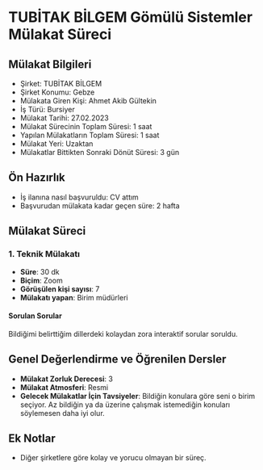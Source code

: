 # TUBİTAK BİLGEM Gömülü Sistemler Mülakat Süreci

## Mülakat Bilgileri
* Şirket: TUBİTAK BİLGEM
* Şirket Konumu: Gebze
* Mülakata Giren Kişi: Ahmet Akib Gültekin
* İş Türü: Bursiyer
* Mülakat Tarihi: 27.02.2023
* Mülakat Sürecinin Toplam Süresi: 1 saat
* Yapılan Mülakatların Toplam Süresi: 1 saat
* Mülakat Yeri: Uzaktan
* Mülakatlar Bittikten Sonraki Dönüt Süresi: 3 gün

## Ön Hazırlık
* İş ilanına nasıl başvuruldu: CV attım
* Başvurudan mülakata kadar geçen süre: 2 hafta

## Mülakat Süreci

### 1. Teknik Mülakatı
* **Süre**: 30 dk
* **Biçim**: Zoom
* **Görüşülen kişi sayısı**: 7
* **Mülakatı yapan**: Birim müdürleri

#### Sorulan Sorular
Bildiğimi belirttiğim dillerdeki kolaydan zora interaktif sorular soruldu.

## Genel Değerlendirme ve Öğrenilen Dersler
* **Mülakat Zorluk Derecesi**: 3
* **Mülakat Atmosferi**: Resmi
* **Gelecek Mülakatlar İçin Tavsiyeler**: Bildiğin konulara göre seni o birim seçiyor. Az bildiğin ya da üzerine çalışmak istemediğin konuları söylemesen daha iyi olur.

## Ek Notlar
* Diğer şirketlere göre kolay ve yorucu olmayan bir süreç.
